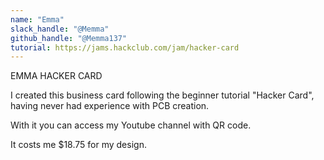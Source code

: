 ```yaml
---
name: "Emma"
slack_handle: "@Memma"
github_handle: "@Memma137"
tutorial: https://jams.hackclub.com/jam/hacker-card
---
```

EMMA HACKER CARD

I created this business card following the beginner tutorial "Hacker Card", having never had experience with PCB creation.

With it you can access my Youtube channel with QR code.

It costs me $18.75 for my design.

